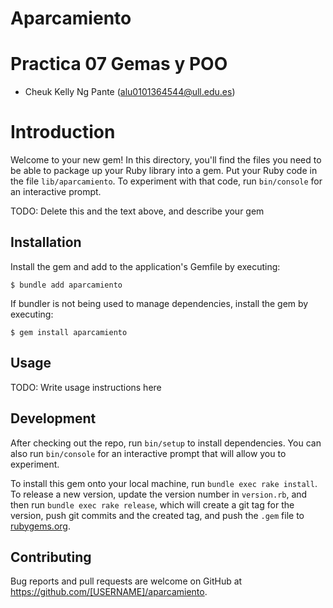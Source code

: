 # Aparcamiento

# Practica 07 Gemas y POO
* Cheuk Kelly Ng Pante (alu0101364544@ull.edu.es)

# Introduction
Welcome to your new gem! In this directory, you'll find the files you need to be able to package up your Ruby library into a gem. Put your Ruby code in the file `lib/aparcamiento`. To experiment with that code, run `bin/console` for an interactive prompt.

TODO: Delete this and the text above, and describe your gem

## Installation

Install the gem and add to the application's Gemfile by executing:

    $ bundle add aparcamiento

If bundler is not being used to manage dependencies, install the gem by executing:

    $ gem install aparcamiento

## Usage

TODO: Write usage instructions here

## Development

After checking out the repo, run `bin/setup` to install dependencies. You can also run `bin/console` for an interactive prompt that will allow you to experiment.

To install this gem onto your local machine, run `bundle exec rake install`. To release a new version, update the version number in `version.rb`, and then run `bundle exec rake release`, which will create a git tag for the version, push git commits and the created tag, and push the `.gem` file to [rubygems.org](https://rubygems.org).

## Contributing

Bug reports and pull requests are welcome on GitHub at https://github.com/[USERNAME]/aparcamiento.
